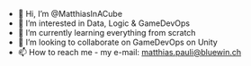 - 👋 Hi, I’m @MatthiasInACube
- 👀 I’m interested in Data, Logic & GameDevOps
- 🌱 I’m currently learning everything from scratch
- 💞️ I’m looking to collaborate on GameDevOps on Unity
- 📫 How to reach me - my e-mail: matthias.pauli@bluewin.ch
